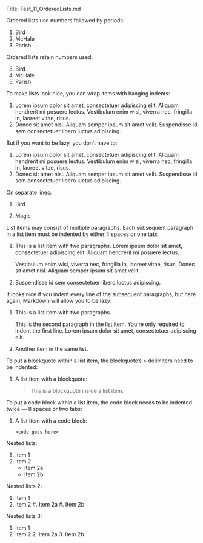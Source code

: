 ﻿Title: Test_11_OrderedLists.md

Ordered lists use numbers followed by periods:

1.  Bird
2.  McHale
3.  Parish

Ordered lists retain numbers used:

3.  Bird
2.  McHale
1.  Parish

To make lists look nice, you can wrap items with hanging indents:

1.  Lorem ipsum dolor sit amet, consectetuer adipiscing elit.
    Aliquam hendrerit mi posuere lectus. Vestibulum enim wisi,
    viverra nec, fringilla in, laoreet vitae, risus.
2.  Donec sit amet nisl. Aliquam semper ipsum sit amet velit.
    Suspendisse id sem consectetuer libero luctus adipiscing.

But if you want to be lazy, you don’t have to:

1.  Lorem ipsum dolor sit amet, consectetuer adipiscing elit.
Aliquam hendrerit mi posuere lectus. Vestibulum enim wisi,
viverra nec, fringilla in, laoreet vitae, risus.
2.  Donec sit amet nisl. Aliquam semper ipsum sit amet velit.
Suspendisse id sem consectetuer libero luctus adipiscing.

On separate lines:

1.  Bird

2.  Magic

List items may consist of multiple paragraphs. Each subsequent paragraph in a list item must be indented by either 4 spaces or one tab:

1.  This is a list item with two paragraphs. Lorem ipsum dolor
    sit amet, consectetuer adipiscing elit. Aliquam hendrerit
    mi posuere lectus.

    Vestibulum enim wisi, viverra nec, fringilla in, laoreet
    vitae, risus. Donec sit amet nisl. Aliquam semper ipsum
    sit amet velit.

2.  Suspendisse id sem consectetuer libero luctus adipiscing.

It looks nice if you indent every line of the subsequent paragraphs, but here again, Markdown will allow you to be lazy:

1.  This is a list item with two paragraphs.

    This is the second paragraph in the list item. You're
only required to indent the first line. Lorem ipsum dolor
sit amet, consectetuer adipiscing elit.

2.  Another item in the same list.

To put a blockquote within a list item, the blockquote’s > delimiters need to be indented:

1.  A list item with a blockquote:

    > This is a blockquote
    > inside a list item.

To put a code block within a list item, the code block needs to be indented twice — 8 spaces or two tabs:

1.  A list item with a code block:

        <code goes here>

Nested lists:

1. Item 1
2. Item 2
	- Item 2a
	- Item 2b

Nested lists 2:

1. Item 1
2. Item 2
	#. Item 2a
	#. Item 2b

Nested lists 3:

1. Item 1
2. Item 2
	2. Item 2a
	3. Item 2b
